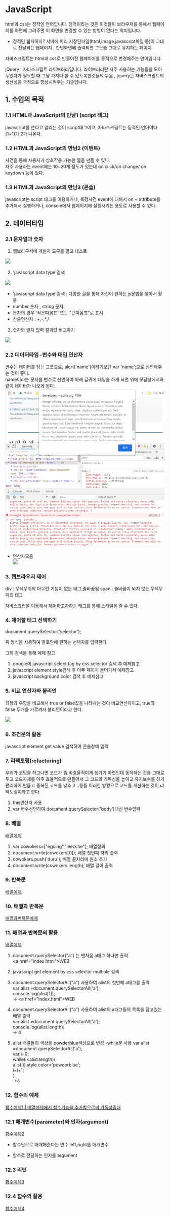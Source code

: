 # JavaScript

html과 css는 정적인 언어입니다. 정적이라는 것은 이것들이 브라우저를 통해서 웹페이지를 화면에 그려주면 이 화면을 변경할 수 있는 방법이 없다는 의미입니다.

- 정적인 웹페이지? 서버에 미리 저장된파일(html,image,javascript파일 등)이 그대로 전달되는 웹페이지 , 한번화면에 출력되면 그모습 그대로 유지하는 페이지

자바스크립트는 html과 css로 만들어진 웹페이지를 동적으로 변경해주는 언어입니다.

jQuery : 자바스크립트 라이브러리입니다. 라이브러리란 자주 사용하는 기능들을 모아두었다가 필요할 때 그냥 가져다 쓸 수 있도록한것들의 묶음 , jquery는 자바스크립트의 생산성을 극적으로 향상시켜주는 기술입니다.

## 1. 수업의 목적

### 1.1 HTML과 JavaScript의 만남1 (script 태그)

javascript를 쓴다고 알리는 것이 script태그이고, 자바스크립트는 동적인 언어이다 (1+1)가 2가 나온다.

### 1.2 HTML과 JavaScript의 만남2 (이벤트)

사건을 통해 사용자가 상호작용 가능한 웹을 만들 수 있다.  
자주 사용하는 event에는 10~20개 정도가 있는데 on click/on change/ on keydown 등이 있다.

### 1.3 HTML과 JavaScript의 만남3 (콘솔)

javascript는 script 태그를 이용하거나, 특정사건 event에 대해서 on ~ attribute를 추가해서 실행하거나, console에서 웹페이지에 실행시키는 용도로 사용할 수 있다.

## 2. 데이터타입

### 2.1 문자열과 숫자

1. 웹브라우저에 개발자 도구를 열고 테스트

![](https://img1.daumcdn.net/thumb/R720x0.q80/?scode=mtistory2&fname=http%3A%2F%2Fcfile6.uf.tistory.com%2Fimage%2F996B84385BFFD0422E6DC5)

2. 'javascript data type'검색

![](https://img1.daumcdn.net/thumb/R720x0.q80/?scode=mtistory2&fname=http%3A%2F%2Fcfile6.uf.tistory.com%2Fimage%2F9903983F5BFFD052222B12)

- 'javascript data type'검색 : 다양한 글을 통해 자신이 원하는 js문법을 찾아서 활용
- number 숫자 , string 문자
- 문자의 경우 '작은따옴표' 또는 "큰따옴표"로 표시
- 산술연산자 : +,-,\*,/

3. 숫자와 글자 입력 결과값 비교하기

![](https://img1.daumcdn.net/thumb/R720x0.q80/?scode=mtistory2&fname=http%3A%2F%2Fcfile9.uf.tistory.com%2Fimage%2F99805C3B5BFFCFF92A4C92)

### 2.2 데이터타입 -변수와 대입 연산자

변수는 데이터를 담는 그릇으로, alert('name')이라기보단 var 'name';으로 선언해주는 것이 좋다.  
name이라는 문자를 변수로 선언하여 아래 글귀에 대입을 하게 되면 위에 모달창에서와 같이 데이터가 나오게 된다.
![](./img/img1.png)

- 연산자모음  
  ![](https://miro.medium.com/max/1460/0*PaR6tM9epWpen4B3.)

### 3. 웹브라우저 제어

div : 무색무취의 아무런 기능이 없는 태그,줄바꿈됨
span : 줄바꿈이 되지 않는 무색무취의 태그

자바스크립을 이용해서 제어하고자하는 태그를 통해 스타일을 줄 수 있다.

### 4. 제어할 태그 선택하기

document.querySelector('selector');

위 방식을 사용하여 괄호안에 원하는 선택자를 입력한다.

그외 검색을 통해 예제 참고

1. google에 javascript select tag by css selector 검색 후 예제참고
2. javascript element style검색 후 아무 페이지 들어가서 예제참고
3. javascript background color 검색 후 예제참고

### 5. 비교 연산자와 블리언

좌항과 우항을 비교해서 true or false값을 나타내는 것이 비교연산자이고,
true와 false 두개를 가르켜서 불리언이라고 한다.

![](https://image.slidesharecdn.com/startupjavascriptchapter2-160923051157/95/2startup-javascript-5-638.jpg?cb=1474607595)

### 6. 조건문의 활용

javascript element get value 검색하여 콘솔창에 입력

### 7. 리팩토링(refactoring)

우리가 코딩을 하고나면 코드가 좀 비효율적이게 생기기 마련인데 동작하는 것을 그대로 두고 코드자체를 아주 효율적으로 만들어서 그 코드의 가독성을 높이고 유지보수를 하기 편리하게 만들고 중복된 코드를 낮추고 ..등등 이러한 방향으로 코드를 개선하는 것이 리팩토링이라고 한다.

1. this연산자 사용
2. var 변수선언하여 document.querySelector('body')대신 변수입력

### 8. 배열

[배열예제](https://github.com/kjhabc2002/TIL/blob/master/javascript/Exam2020/ex6.html)

1. var cowokers=["egoing","leezche"]; 배열정의
2. document.write(cowokers[0]); 배열 첫번째 자리 출력
3. cowokers.push('duru'); 배열 끝자리에 원소 추가
4. document.write(cowokers.length); 배열 길이 출력

### 9. 반복문

[배열예제](https://github.com/kjhabc2002/TIL/blob/master/javascript/Exam2020/ex7.html)

### 10. 배열과 반복문

[배열과반복문예제](https://github.com/kjhabc2002/TIL/blob/master/javascript/Exam2020/ex8.html)

### 11. 배열과 반복문의 활용

[배열예제](https://github.com/kjhabc2002/TIL/blob/master/javascript/Exam2020/control_tag_2.html)

1. document.querySelector("a") 는 맨처음 a태그 하나만 출력  
   <a href=​"index.html">​WEB​</a>​
2. javascript get element by css selector multiple 검색
3. document.querySelectorAll("a") 사용하여 alist의 첫번째 a태그를 출력  
   var alist =document.querySelectorAll('a');  
   console.log(alist[1]);  
   -> <a href=​"index.html">​WEB​</a> ​

4. document.querySelectorAll("a") 사용하여 alist의 a태그들의 목록을 담고있는 배열 출력  
   var alist =document.querySelectorAll('a');  
   console.log(alist.length);  
   -> 4
5. alist 배열들의 색상을 powderblue색상으로 변경 -while문 사용
   var alist =document.querySelectorAll('a');  
   var i=0;  
   while(i<alist.length){  
   alist[i].style.color='powderblue';  
   i=i+1;  
   }  
   ->4

### 12. 함수의 예제

[함수예제1 | 배열예제에서 함수기능을 추가함으로써 가독성증대](https://github.com/kjhabc2002/TIL/blob/master/javascript/Exam2020/control_tag_3.html)

### 12.1 매개변수(parameter)와 인자(argument)

[함수예제2](https://github.com/kjhabc2002/TIL/blob/master/javascript/Exam2020/function_1.html)

- 함수안으로 매개해준다는 변수 left,right를 매개변수

- 함수로 전달하는 인자를 argument

### 12.3 리턴

[함수예제3](https://github.com/kjhabc2002/TIL/blob/master/javascript/Exam2020/function_3.html)

### 12.4 함수의 활용

[함수예제4](https://github.com/kjhabc2002/TIL/blob/master/javascript/Exam2020/control_tag_4.html)
